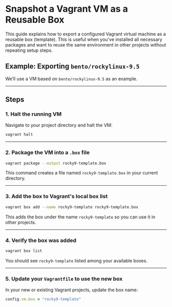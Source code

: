 # Snapshot a Vagrant VM as a Reusable Box

This guide explains how to export a configured Vagrant virtual machine as a reusable box (template). This is useful when you've installed all necessary packages and want to reuse the same environment in other projects without repeating setup steps.

## Example: Exporting `bento/rockylinux-9.5`

We’ll use a VM based on `bento/rockylinux-9.5` as an example.

---

## Steps

### 1. Halt the running VM

Navigate to your project directory and halt the VM:

```bash
vagrant halt
```

---

### 2. Package the VM into a `.box` file

```bash
vagrant package --output rocky9-template.box
```

This command creates a file named `rocky9-template.box` in your current directory.

---

### 3. Add the box to Vagrant's local box list

```bash
vagrant box add --name rocky9-template rocky9-template.box
```

This adds the box under the name `rocky9-template` so you can use it in other projects.

---

### 4. Verify the box was added

```bash
vagrant box list
```

You should see `rocky9-template` listed among your available boxes.

---

### 5. Update your `Vagrantfile` to use the new box

In your new or existing Vagrant projects, update the box name:

```ruby
config.vm.box = "rocky9-template"
```
